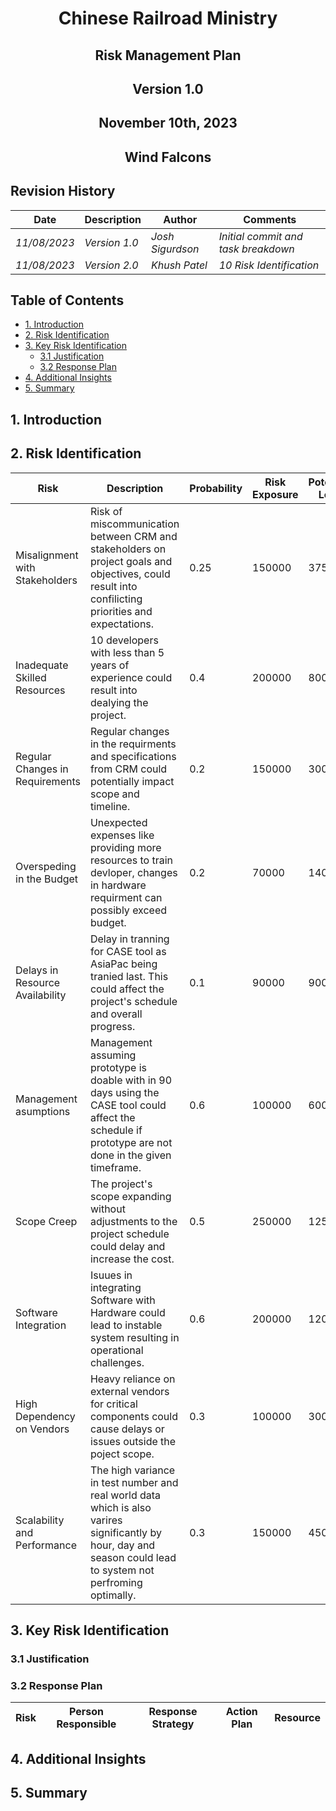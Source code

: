 <div style="text-align: center;">

# **Chinese Railroad Ministry**

## Risk Management Plan

## Version 1.0

## November 10th, 2023

## Wind Falcons

</div>

## Revision History

| **Date**     | **Description** | **Author**        | **Comments**                        |
| ------------ | --------------- | ----------------- | ----------------------------------- |
| _11/08/2023_ | _Version 1.0_   | _Josh Sigurdson_    | _Initial commit and task breakdown_ |
| _11/08/2023_ | _Version 2.0_   | _Khush Patel_    | _10 Risk Identification_ |

## Table of Contents

- [1. Introduction](#1-introduction)
- [2. Risk Identification](#2-risk-identification)
- [3. Key Risk Identification](#3-key-risk-identification)
  - [3.1 Justification](#31-justification)
  - [3.2 Response Plan](#32-response-plan)
- [4. Additional Insights](#4-additional-insights)
- [5. Summary](#5-summary)

## 1. Introduction

## 2. Risk Identification

| **Risk** | **Description** | **Probability** | **Risk Exposure** | **Potential Loss** | **Risk Category** |
| -------- | --------------- | --------------- | ----------------- | ------------------ | ----------------- |
| Misalignment with Stakeholders | Risk of miscommunication between CRM and stakeholders on project goals and objectives, could result into confilicting priorities and expectations. | 0.25 | 150000 | 37500 | Mission and Goals |
| Inadequate Skilled Resources | 10 developers with less than 5 years of experience could result into dealying the project. | 0.4 | 200000 | 80000 | Organization Management |  
| Regular Changes in Requirements | Regular changes in the requirments and specifications from CRM could potentially impact scope and timeline. | 0.2 | 150000 | 30000 | Customer |  
| Overspeding in the Budget | Unexpected expenses like providing more resources to train devloper, changes in hardware requirment can possibly exceed budget. | 0.2 | 70000 | 14000 | Budget/Cost |  
| Delays in Resource Availability | Delay in tranning for CASE tool as AsiaPac being tranied last. This could affect the project's schedule and overall progress.  | 0.1 | 90000 | 9000 | Schedule |  
| Management asumptions | Management assuming prototype is doable with in 90 days using the CASE tool could affect the schedule if prototype are not done in the given timeframe.   | 0.6 | 100000 | 60000 | Schedule | 
| Scope Creep | The project's scope expanding without adjustments to the project schedule could delay and increase the cost. | 0.5 | 250000 | 125000 | Schedule |  
| Software Integration | Isuues in integrating Software with Hardware could lead to instable system resulting in operational challenges. | 0.6 | 200000 | 120000 | Project Content |  
| High Dependency on Vendors | Heavy reliance on external vendors for critical components could cause delays or issues outside the poject scope. | 0.3 | 100000 | 30000 | Project Content |  
| Scalability and Performance | The high variance in test number and real world data which is also varires significantly by hour, day and season could lead to system not perfroming optimally. | 0.3 | 150000 | 45000 | Project Content |  

## 3. Key Risk Identification

### 3.1 Justification

### 3.2 Response Plan

| **Risk** | **Person Responsible** | **Response Strategy** | **Action Plan** | **Resource** |
| -------- | ---------------------- | --------------------- | --------------- | ------------ |

## 4. Additional Insights

## 5. Summary